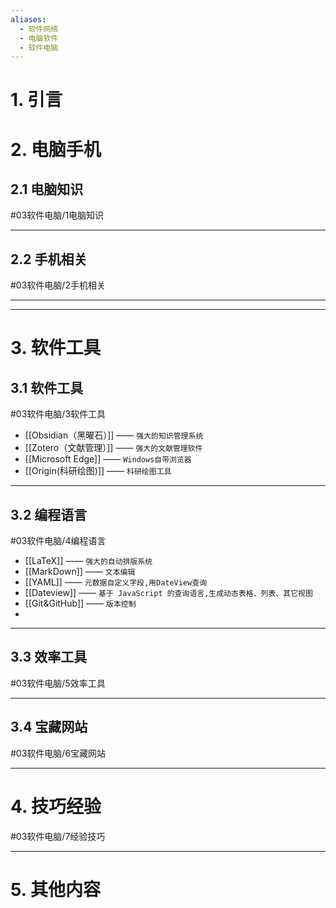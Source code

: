 ```yaml
---
aliases:
  - 软件网络
  - 电脑软件
  - 软件电脑
---
```

# 1. 引言 

# 2. 电脑手机 
## 2.1 电脑知识 
#03软件电脑/1电脑知识

---
## 2.2 手机相关 
#03软件电脑/2手机相关 

---
---
# 3. 软件工具 
## 3.1 软件工具 
#03软件电脑/3软件工具 
- [[Obsidian（黑曜石）]] —— `强大的知识管理系统`
- [[Zotero（文献管理）]] —— `强大的文献管理软件`
- [[Microsoft Edge]] —— `Windows自带浏览器`
- [[Origin(科研绘图)]] —— `科研绘图工具`
---
## 3.2 编程语言
#03软件电脑/4编程语言 
- [[LaTeX]] —— `强大的自动排版系统`
- [[MarkDown]] —— `文本编辑`
- [[YAML]] —— `元数据自定义字段,用DateView查询`
- [[Dateview]] —— `基于 JavaScript 的查询语言,生成动态表格、列表、其它视图`
- [[Git&GitHub]] —— `版本控制`
- 

---
## 3.3 效率工具 
#03软件电脑/5效率工具 

---
## 3.4 宝藏网站 
#03软件电脑/6宝藏网站


---

# 4. 技巧经验 
#03软件电脑/7经验技巧 

---

# 5. 其他内容 
